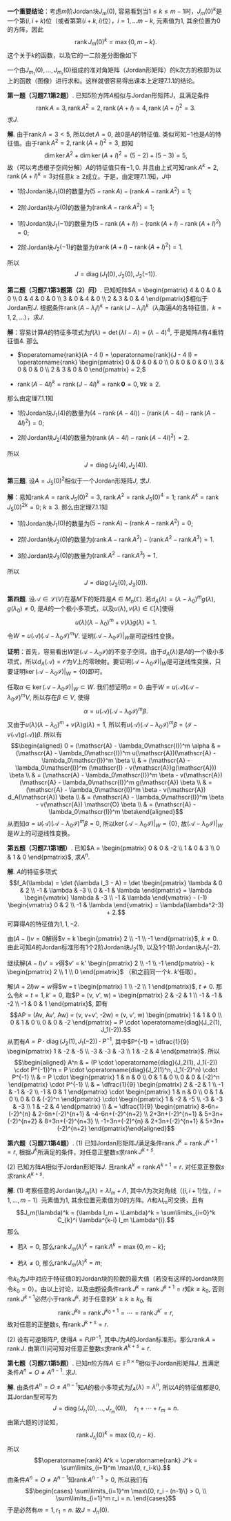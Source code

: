 **一个重要结论**：考虑$m$阶Jordan块$J_m(0)$,
容易看到当$1\leqslant k \leqslant m-1$时，$J_m(0)^k$是一个第$(i, i+k)$位（或者第第$(i+k, i)$位），$i=1,\ldots m-k$,
元素值为$1$, 其余位置为$0$的方阵，因此
$$\operatorname{rank} J_m(0)^k = \max\{0, m-k\}.$$
这个关于$k$的函数，以及它的一二阶差分图像如下

一个由$J_{m_1}(0), \ldots, J_{m_r}(0)$组成的准对角矩阵（Jordan形矩阵）的$k$次方的秩即为以上的函数（图像）进行求和。这样就很容易得出课本上定理7.1.1的结论。

**第一题（习题7.1第2题）**.
已知5阶方阵$A$相似与Jordan形矩阵$J$，且满足条件
$$\operatorname{rank}A = 3, \operatorname{rank}A^2 = 2, \operatorname{rank}(A+I) = 4, \operatorname{rank}(A+I)^2 = 3.$$
求$J$.

**解**. 由于$\operatorname{rank}A = 3 < 5$, 所以$\det A = 0$,
故$0$是$A$的特征值.
类似可知$-1$也是$A$的特征值。由于$\operatorname{rank}A^2 = 2, \operatorname{rank}(A+I)^2 = 3$,
即知 $$\dim \ker A^2 + \dim \ker (A+I)^2 = (5-2) + (5-3) = 5,$$
故（可以考虑根子空间分解）$A$的特征值只有$-1, 0$.
并且由上式可知$\operatorname{rank}A^k = 2, \operatorname{rank}(A+I)^k = 3$对任意$k\geqslant 2$成立。于是，由定理7.1.1知，$J$中

-   $1$阶Jordan块$J_1(0)$的数量为$(5 - \operatorname{rank}A) - (\operatorname{rank}A - \operatorname{rank}A^2) = 1$;

-   $2$阶Jordan块$J_2(0)$的数量为$(\operatorname{rank}A - \operatorname{rank}A^2) = 1$;

-   $1$阶Jordan块$J_1(-1)$的数量为$(5 - \operatorname{rank}(A+I)) - (\operatorname{rank}(A+I) - \operatorname{rank}(A+I)^2) = 0$;

-   $2$阶Jordan块$J_2(-1)$的数量为$(\operatorname{rank}(A+I) - \operatorname{rank}(A+I)^2) = 1$.

所以 $$J = \operatorname{diag} (J_1(0), J_2(0), J_2(-1)).$$

**第二题（习题7.1第3题第（2）问）**.
已知矩阵$A = \begin{pmatrix} 4 & 0 & 0 & 0 \\ 0 & 4 & 0 & 0 \\ 3 & 0 & 4 & 0 \\ 2 & 3 & 0 & 4 \end{pmatrix}$相似于Jordan形$J$.
根据条件$\operatorname{rank}(A - \lambda_i I)^k = \operatorname{rank}(J - \lambda_i I)^k$（$\lambda_i$取遍$A$的各特征值，$k=1,2,\ldots$），求$J$.

**解**：容易计算$A$的特征多项式为$f(\lambda) = \det (\lambda I - A) = (\lambda - 4)^4$,
于是矩阵$A$有$4$重特征值$4$. 那么

-   $\operatorname{rank}(A - 4 I) = \operatorname{rank}(J - 4 I) = \operatorname{rank} \begin{pmatrix} 0 & 0 & 0 & 0 \\ 0 & 0 & 0 & 0 \\ 3 & 0 & 0 & 0 \\ 2 & 3 & 0 & 0 \end{pmatrix} = 2;$

-   $\operatorname{rank}(A - 4 I)^k = \operatorname{rank}(J - 4 I)^k = \operatorname{rank} \mathbf{0} = 0, \forall k \geqslant 2.$

那么由定理7.1.1知

-   $1$阶Jordan块$J_1(4)$的数量为$(4 - \operatorname{rank}(A - 4 I)) - (\operatorname{rank}(A - 4 I) - \operatorname{rank}(A - 4 I)^2) = 0$;

-   $2$阶Jordan块$J_2(4)$的数量为$(\operatorname{rank}(A - 4 I) - \operatorname{rank}(A - 4 I)^2) = 2$.

所以 $$J = \operatorname{diag} (J_2(4), J_2(4)).$$

**第三题**. 设$A = J_5(0)^2$相似于一个Jordan形矩阵$J$, 求$J$.

**解**：易知$\operatorname{rank}A = \operatorname{rank} J_5(0)^2 = 3$,
$\operatorname{rank}A^2 = \operatorname{rank} J_5(0)^4 = 1;$
$\operatorname{rank}A^k = \operatorname{rank} J_5(0)^{2k} = 0;$
$k \geqslant 3$. 那么由定理7.1.1知

-   $1$阶Jordan块$J_1(0)$的数量为$(5 - \operatorname{rank}A) - (\operatorname{rank}A - \operatorname{rank}A^2) = 0$;

-   $2$阶Jordan块$J_2(0)$的数量为$(\operatorname{rank}A - \operatorname{rank}A^2) - (\operatorname{rank}A^2 - \operatorname{rank}A^3) = 1$.

-   $3$阶Jordan块$J_3(0)$的数量为$(\operatorname{rank}A^2 - \operatorname{rank}A^3) = 1$.

所以 $$J = \operatorname{diag} (J_2(0), J_3(0)).$$

**第四题**.
设$\mathscr{A} \in \mathcal{L}(V)$在基$M$下的矩阵是$A\in M_n(\mathbb{C})$.
若$d_A(\lambda) = (\lambda-\lambda_0)^m g(\lambda)$,
$g(\lambda_0) \neq 0$,
是$A$的一个极小多项式，以及$u(\lambda), v(\lambda) \in \mathbb{C}[\lambda]$使得
$$u(\lambda)(\lambda-\lambda_0)^m + v(\lambda)g(\lambda) = 1.$$
令$W = u(\mathscr{A})(\mathscr{A} - \lambda_0\mathscr{I})^m V$.
证明$(\mathscr{A} - \lambda_0\mathscr{I})|_W$是可逆线性变换。

**证明**：首先，容易看出$W$是$(\mathscr{A} - \lambda_0\mathscr{I})$的不变子空间。由于$d_A(\lambda)$是$A$的一个极小多项式，所以$d_A(\mathscr{A}) = \mathscr{O}$为$V$上的零映射。要证明$(\mathscr{A} - \lambda_0\mathscr{I})|_W$是可逆线性变换，只要证明$\ker (\mathscr{A} - \lambda_0\mathscr{I})|_W = \{0\}$即可。

任取$\alpha \in \ker (\mathscr{A} - \lambda_0\mathscr{I})|_W \subset W$.
我们想证明$\alpha = 0$.
由于$W = u(\mathscr{A})(\mathscr{A} - \lambda_0\mathscr{I})^m V$,
所以存在$\beta \in V$, 使得
$$\alpha = u(\mathscr{A})(\mathscr{A} - \lambda_0\mathscr{I})^m \beta.$$
又由于$u(\lambda)(\lambda-\lambda_0)^m + v(\lambda)g(\lambda) = 1,$
所以有$u(\mathscr{A})(\mathscr{A} - \lambda_0\mathscr{I})^m \beta = (\mathscr{I} - v(\mathscr{A})g(\mathscr{A})) \beta$.
所以有 $$\begin{aligned}
0 = (\mathscr{A} - \lambda_0\mathscr{I})^m \alpha & = (\mathscr{A} - \lambda_0\mathscr{I})^m u(\mathscr{A})(\mathscr{A} - \lambda_0\mathscr{I})^m \beta \\
& = (\mathscr{A} - \lambda_0\mathscr{I})^m (\mathscr{I} - v(\mathscr{A})g(\mathscr{A})) \beta \\
& = (\mathscr{A} - \lambda_0\mathscr{I})^m \beta - v(\mathscr{A}) (\mathscr{A} - \lambda_0\mathscr{I})^m g(\mathscr{A}) \beta \\
& = (\mathscr{A} - \lambda_0\mathscr{I})^m \beta - v(\mathscr{A}) d_A(\mathscr{A}) \beta \\
& = (\mathscr{A} - \lambda_0\mathscr{I})^m \beta - v(\mathscr{A}) \mathscr{O} \beta \\
& = (\mathscr{A} - \lambda_0\mathscr{I})^m \beta\end{aligned}$$
从而知$\alpha = u(\mathscr{A})(\mathscr{A} - \lambda_0\mathscr{I})^m \beta = 0$,
所以$\ker (\mathscr{A} - \lambda_0\mathscr{I})|_W = \{0\}$,
故$(\mathscr{A} - \lambda_0\mathscr{I})|_W$是$W$上的可逆线性变换。

**第五题（习题7.1第1题）**.
已知$A = \begin{pmatrix} 0 & 0 & -2 \\ 1 & 0 & 3 \\ 0 & 1 & 0 \end{pmatrix}$,
求$A^n$.

**解**. $A$的特征多项式
$$f_A(\lambda) = \det (\lambda I_3 - A) = \det \begin{pmatrix} \lambda & 0 & 2 \\ -1 & \lambda & -3 \\ 0 & -1 & \lambda \end{pmatrix} = \lambda \begin{vmatrix} \lambda & -3 \\ -1 & \lambda \end{vmatrix} - (-1) \begin{vmatrix} 0 & 2 \\ -1 & \lambda \end{vmatrix} = \lambda(\lambda^2-3) + 2.$$
可算得$A$的特征值为$1, 1, -2$.

由$(A - I) v = 0$解得$v = k \begin{pmatrix} 2 \\ -1 \\ -1 \end{pmatrix}$,
$k \neq 0$. 由此可知$A$的Jordan标准形有$1$个$2$阶Jordan块$J_2(1)$,
以及$1$个$1$阶Jordan块$J_1(-2)$.

继续解$(A - I) v' = v$得$v' = k' \begin{pmatrix} 2 \\ -1 \\ -1 \end{pmatrix} - k \begin{pmatrix} 2 \\ 1 \\ 0 \end{pmatrix}$
（和之前同一个$k$. $k'$任取）。

解$(A + 2I) w = w$得$w = t \begin{pmatrix} 1 \\ -2 \\ 1 \end{pmatrix}$,
$t \neq 0$. 那么令$k = t = 1, k' = 0$,
取$P = (v, v', w) = \begin{pmatrix} 2 & -2 & 1 \\ -1 & -1 & -2 \\ -1 & 0 & 1 \end{pmatrix}$,
即有
$$AP = (Av, Av', Aw) = (v, v+v', -2w) = (v, v', w) \begin{pmatrix} 1 & 1 & 0 \\ 0 & 1 & 0 \\ 0 & 0 & -2 \end{pmatrix} = P \cdot \operatorname{diag}(J_2(1), J_1(-2)).$$
从而有$A = P \cdot \operatorname{diag}(J_2(1), J_1(-2)) \cdot P^{-1}$,
其中$P^{-1} = \dfrac{1}{9} \begin{pmatrix} 1 & -2 & -5 \\ -3 & -3 & -3 \\ 1 & -2 & 4 \end{pmatrix}$.
所以 $$\begin{aligned}
A^n & = (P \cdot \operatorname{diag}(J_2(1), J_1(-2)) \cdot P^{-1})^n = P \cdot \operatorname{diag}(J_2(1)^n, J_1(-2)^n) \cdot P^{-1} \\
& = P \cdot \begin{pmatrix} 1 & n & 0 \\ 0 & 1 & 0 \\ 0 & 0 & (-2)^n \end{pmatrix} \cdot P^{-1} \\
& = \dfrac{1}{9} \begin{pmatrix} 2 & -2 & 1 \\ -1 & -1 & -2 \\ -1 & 0 & 1 \end{pmatrix} \cdot \begin{pmatrix} 1 & n & 0 \\ 0 & 1 & 0 \\ 0 & 0 & (-2)^n \end{pmatrix} \cdot \begin{pmatrix} 1 & -2 & -5 \\ -3 & -3 & -3 \\ 1 & -2 & 4 \end{pmatrix} \\
& = \dfrac{1}{9} \begin{pmatrix} 8-6n+(-2)^{n} & 2-6n+(-2)^{n+1} & -4-6n+(-2)^{n+2} \\ 2+3n+(-2)^{n+1} & 5+3n+(-2)^{n+2} & 8+3n+(-2)^{n+3} \\ -1+3n+(-2)^{n} & 2+3n+(-2)^{n+1} & 5+3n+(-2)^{n+2} \end{pmatrix}\end{aligned}$$

**第六题（习题7.1第4题）**. (1)
已知Jordan形矩阵$J$满足条件$\operatorname{rank} J^k = \operatorname{rank} J^{k+1} = r$,
根据$J^k$所满足的条件，对任意正整数$s$求$\operatorname{rank} J^{k+s}$.

\(2\) 已知方阵$A$相似于Jordan形矩阵$J$.
且$\operatorname{rank} A^k = \operatorname{rank} A^{k+1} = r$.
对任意正整数$s$求$\operatorname{rank} A^{k+s}$.

**解**. (1) 考察任意的Jordan块$J_m(\lambda) = \lambda I_m + \Lambda$,
其中$\Lambda$为次对角线（$(i,i+1)$位，$i=1,\ldots,m-1$）元素值为$1$,
其余位置元素值为$0$的方阵。$\Lambda$和$\lambda I_m$可交换，且有
$$J_m(\lambda)^k = (\lambda I_m + \Lambda)^k = \sum\limits_{i=0}^k C_{k}^i \lambda^{k-i} I_m \Lambda^{i}.$$
那么

-   若$\lambda = 0$,
    那么$\operatorname{rank} J_m(\lambda)^k = \operatorname{rank} \Lambda^k = \max\{0, m-k\}$;

-   若$\lambda \neq 0$, 那么$\operatorname{rank} J_m(\lambda)^k = m$;

令$k_0$为$J$中对应于特征值$0$的Jordan块的阶数的最大值（若没有这样的Jordan块则令$k_0 = 0$）。由以上讨论，以及由题设条件$\operatorname{rank} J^k = \operatorname{rank} J^{k+1} = r$知$k \geqslant k_0$,
否则$\operatorname{rank} J^{k+1}$必然小于$\operatorname{rank} J^k$.
对于任意的$k'\geqslant k \geqslant k_0$, 有
$$\operatorname{rank} J^{k_0} = \operatorname{rank} J^{k_0+1} = \cdots = \operatorname{rank} J^{k'} = r,$$
故对任意的正整数$s$, 有$\operatorname{rank} J^{k+s} = r$.

\(2\) 设有可逆矩阵$P$, 使得$A = PJP^{-1}$,
其中$J$为$A$的Jordan标准形。那么$\operatorname{rank} A = \operatorname{rank} J$.
由第(1)问可知对任意正整数$s$求$\operatorname{rank} A^{k+s} = r$.

**第七题（习题7.1第5题）**.
已知$n$阶方阵$A \in \mathbb{F}^{n\times n}$相似于Jordan形矩阵$J$,
且满足条件$A^n = O \neq A^{n-1}$. 求$J$.

**解**.
由条件$A^n = O \neq A^{n-1}$知$A$的极小多项式为$f_A(\lambda) = \lambda^n$,
所以$A$的特征值都是$0$, 其Jordan型可写为
$$J = \operatorname{diag} (J_{r_1}(0), \ldots, J_{r_m}(0)), \quad r_1 + \cdots + r_m = n.$$
由第六题的讨论知，
$$\operatorname{rank} J_{r_i}(0)^k = \max\{0, r_i-k\}.$$ 所以
$$\operatorname{rank} A^k = \operatorname{rank} J^k = \sum\limits_{i=1}^m \max\{0, r_i-k\}.$$
由条件$A^n = O \neq A^{n-1}$知$\operatorname{rank} A^{n-1} > 0$,
所以我们有 $$\begin{cases}
\sum\limits_{i=1}^m \max\{0, r_i - (n-1)\} > 0, \\
\sum\limits_{i=1}^m r_i = n.
\end{cases}$$ 于是必然有$m = 1, r_1 = n$. 故$J = J_n(0)$.
